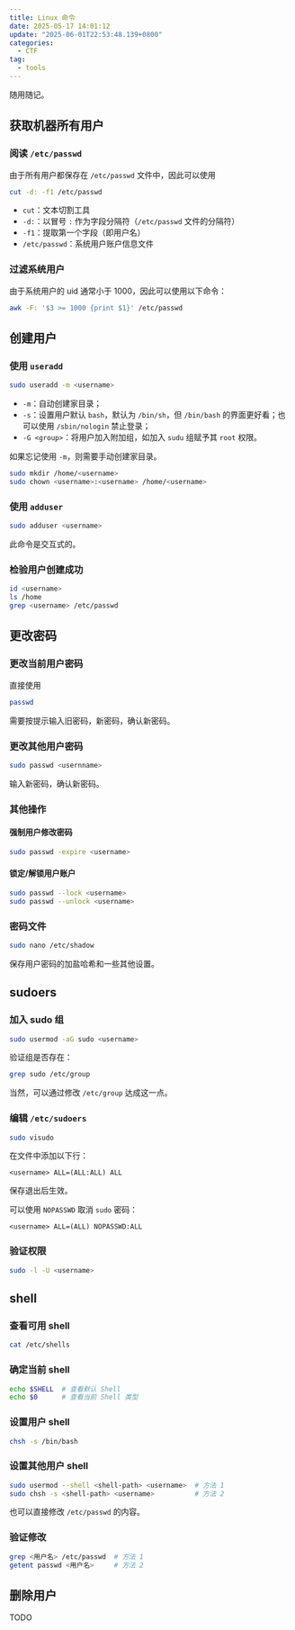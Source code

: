 ```yaml
---
title: Linux 命令
date: 2025-05-17 14:01:12
update: "2025-06-01T22:53:48.139+0800"
categories:
  - CTF
tag:
  - tools
---
```


随用随记。

## 获取机器所有用户

### 阅读 `/etc/passwd`

由于所有用户都保存在 `/etc/passwd` 文件中，因此可以使用

```bash
cut -d: -f1 /etc/passwd
```

+ `cut`：文本切割工具
+ `-d:`：以冒号 `:` 作为字段分隔符（`/etc/passwd` 文件的分隔符）
+ `-f1`：提取第一个字段（即用户名）
+ `/etc/passwd`：系统用户账户信息文件

### 过滤系统用户

由于系统用户的 uid 通常小于 1000，因此可以使用以下命令：

```bash
awk -F: '$3 >= 1000 {print $1}' /etc/passwd
```

## 创建用户

### 使用 `useradd`

```bash
sudo useradd -m <username>
```

+ `-m`：自动创建家目录；
+ `-s`：设置用户默认 `bash`，默认为 `/bin/sh`，但 `/bin/bash` 的界面更好看；也可以使用 `/sbin/nologin` 禁止登录；
+ `-G <group>`：将用户加入附加组，如加入 `sudu` 组赋予其 `root` 权限。

如果忘记使用 `-m`，则需要手动创建家目录。

```bash
sudo mkdir /home/<username>
sudo chown <username>:<username> /home/<username>
```

### 使用 `adduser`

```bash
sudo adduser <username>
```

此命令是交互式的。

### 检验用户创建成功

```bash
id <username>
ls /home
grep <username> /etc/passwd
```

## 更改密码

### 更改当前用户密码

直接使用

```bash
passwd
```

需要按提示输入旧密码，新密码，确认新密码。

### 更改其他用户密码

```bash
sudo passwd <usernname>
```

输入新密码，确认新密码。

### 其他操作

#### 强制用户修改密码

```bash
sudo passwd -expire <username>
```

#### 锁定/解锁用户账户

```bash
sudo passwd --lock <username>
sudo passwd --unlock <username>
```

### 密码文件

```bash
sudo nano /etc/shadow
```

保存用户密码的加盐哈希和一些其他设置。

## sudoers

### 加入 sudo 组

```bash
sudo usermod -aG sudo <username>
```

验证组是否存在：

```bash
grep sudo /etc/group
```

当然，可以通过修改 `/etc/group` 达成这一点。

### 编辑 `/etc/sudoers`

```bash
sudo visudo
```

在文件中添加以下行：

```text
<username> ALL=(ALL:ALL) ALL
```

保存退出后生效。

可以使用 `NOPASSWD` 取消 `sudo` 密码：

```text
<username> ALL=(ALL) NOPASSWD:ALL
```

### 验证权限

```bash
sudo -l -U <username>
```

## shell

### 查看可用 shell

```bash
cat /etc/shells
```

### 确定当前 shell

```bash
echo $SHELL  # 查看默认 Shell
echo $0      # 查看当前 Shell 类型
```

### 设置用户 shell

```bash
chsh -s /bin/bash
```

### 设置其他用户 shell

```bash
sudo usermod --shell <shell-path> <username>  # 方法 1
sudo chsh -s <shell-path> <username>          # 方法 2
```

也可以直接修改 `/etc/passwd` 的内容。

### 验证修改

```bash
grep <用户名> /etc/passwd  # 方法 1
getent passwd <用户名>     # 方法 2
```

## 删除用户

TODO

